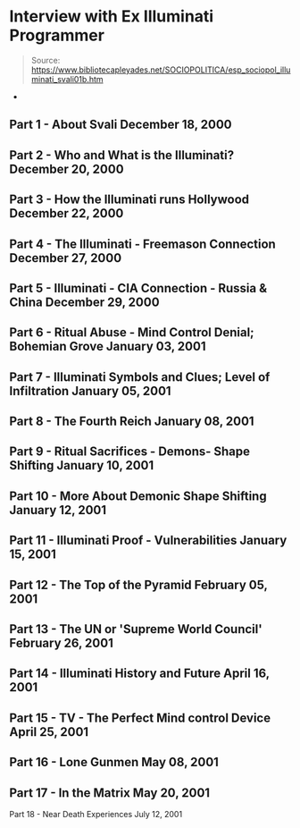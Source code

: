 # Interview with Ex Illuminati Programmer

> Source: https://www.bibliotecapleyades.net/SOCIOPOLITICA/esp_sociopol_illuminati_svali01b.htm

-
Part 1 -
About Svali
December 18, 2000
-
Part 2 -
Who and What is the Illuminati?
December 20,
2000
-
Part 3 -
How the Illuminati runs Hollywood
December 22, 2000
-
Part 4 -
The Illuminati - Freemason Connection
December 27, 2000
-
Part 5 -
Illuminati - CIA Connection - Russia & China
December 29, 2000
-
Part 6 -
Ritual Abuse - Mind Control Denial; Bohemian Grove
January 03,
2001
-
Part 7 -
Illuminati Symbols and Clues; Level of Infiltration
January 05, 2001
-
Part 8 -
The Fourth Reich
January 08, 2001
-
Part 9 -
Ritual Sacrifices - Demons- Shape Shifting
January 10, 2001
-
Part 10 -
More About Demonic Shape Shifting
January 12, 2001
-
Part 11 -
Illuminati Proof - Vulnerabilities
January 15, 2001
-
Part 12 -
The Top of the Pyramid
February 05, 2001
-
Part 13 -
The UN or 'Supreme World Council'
February 26,
2001
-
Part 14 -
Illuminati History and Future
April 16, 2001
-
Part 15 -
TV - The Perfect Mind control Device
April 25, 2001
-
Part 16 -
Lone Gunmen
May 08, 2001
-
Part 17 -
In the Matrix
May 20, 2001
-
Part 18 -
Near Death
Experiences July 12, 2001
